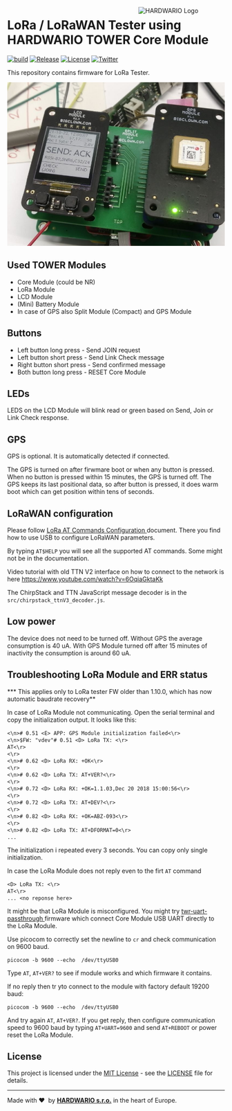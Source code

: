 <a href="https://www.hardwario.com/"><img src="https://www.hardwario.com/ci/assets/hw-logo.svg" width="200" alt="HARDWARIO Logo" align="right"></a>

# LoRa / LoRaWAN Tester using HARDWARIO TOWER Core Module

[![build](https://github.com/hardwario/twr-lora-tester/actions/workflows/main.yml/badge.svg)](https://github.com/hardwario/twr-lora-tester/actions/workflows/main.yml)
[![Release](https://img.shields.io/github/release/hardwario/twr-lora-tester.svg)](https://github.com/hardwario/twr-lora-tester/releases)
[![License](https://img.shields.io/github/license/hardwario/twr-lora-tester.svg)](https://github.com/hardwario/twr-lora-tester/blob/master/LICENSE)
[![Twitter](https://img.shields.io/twitter/follow/hardwario_en.svg?style=social&label=Follow)](https://twitter.com/hardwario_en)

This repository contains firmware for LoRa Tester.

![LoRA Tester](img/tester.jpg)

## Used TOWER Modules

- Core Module (could be NR)
- LoRa Module
- LCD Module
- (Mini) Battery Module
- In case of GPS also Split Module (Compact) and GPS Module

## Buttons

- Left button long press - Send JOIN request
- Left button short press - Send Link Check message
- Right button short press - Send confirmed message
- Both button long press - RESET Core Module

## LEDs

LEDS on the LCD Module will blink read or green based on Send, Join or Link Check response.

## GPS

GPS is optional. It is automatically detected if connected.

The GPS is turned on after firwmare boot or when any button is pressed. When no button is pressed within 15 minutes, the GPS is turned off. The GPS keeps its last positional data, so after button is pressed, it does warm boot which can get position within tens of seconds.

## LoRaWAN configuration

Please follow [LoRa AT Commands Configuration
](https://tower.hardwario.com/en/latest/tutorials/lora-at-commands-configuration/) document. There you find how to use USB to configure LoRaWAN parameters.

By typing `AT$HELP` you will see all the supported AT commands. Some might not be in the documentation.

Video tutorial with old TTN V2 interface on how to connect to the network is here
https://www.youtube.com/watch?v=6OqiaGktaKk

The ChirpStack and TTN JavaScript message decoder is in the `src/chirpstack_ttnV3_decoder.js`.

## Low power

The device does not need to be turned off. Without GPS the average consumption is 40 uA. With GPS Module turned off after 15 minutes of inactivity the consumption is around 60 uA.

## Troubleshooting LoRa Module and ERR status

*** This applies only to LoRa tester FW older than 1.10.0, which has now automatic baudrate recovery**

In case of LoRa Module not communicating. Open the serial terminal and copy the initialization output. It looks like this:

```
<\n># 0.51 <E> APP: GPS Module initialization failed<\r>
<\n>$FW: "vdev"# 0.51 <D> LoRa TX: <\r>
AT<\r>
<\r>
<\n># 0.62 <D> LoRa RX: +OK<\r>
<\r>
<\n># 0.62 <D> LoRa TX: AT+VER?<\r>
<\r>
<\n># 0.72 <D> LoRa RX: +OK=1.1.03,Dec 20 2018 15:00:56<\r>
<\r>
<\n># 0.72 <D> LoRa TX: AT+DEV?<\r>
<\r>
<\n># 0.82 <D> LoRa RX: +OK=ABZ-093<\r>
<\r>
<\n># 0.82 <D> LoRa TX: AT+DFORMAT=0<\r>
...
```

The initialization i repeated every 3 seconds. You can copy only single initialization.

In case the LoRa Module does not reply even to the firt `AT` command

```
<D> LoRa TX: <\r>
AT<\r>
... <no reponse here>
```

It might be that LoRa Module is misconfigured. You might try [twr-uart-passthrough
](https://github.com/hubmartin/twr-uart-passthrough/releases) firmware which connect Core Module USB UART directly to the LoRa Module.

Use picocom to correctly set the newline to `cr` and check communication on 9600 baud.

```
picocom -b 9600 --echo  /dev/ttyUSB0
```

Type `AT`, `AT+VER?` to see if module works and which firmware it contains.

If no reply then tr yto connect to the module with factory default 19200 baud:

```
picocom -b 9600 --echo  /dev/ttyUSB0
```

And try again `AT`, `AT+VER?`. If you get reply, then configure communication speed to 9600 baud by typing `AT+UART=9600` and send `AT+REBOOT` or power reset the LoRa Module.

## License

This project is licensed under the [MIT License](https://opensource.org/licenses/MIT/) - see the [LICENSE](LICENSE) file for details.

---

Made with &#x2764;&nbsp; by [**HARDWARIO s.r.o.**](https://www.hardwario.com/) in the heart of Europe.
